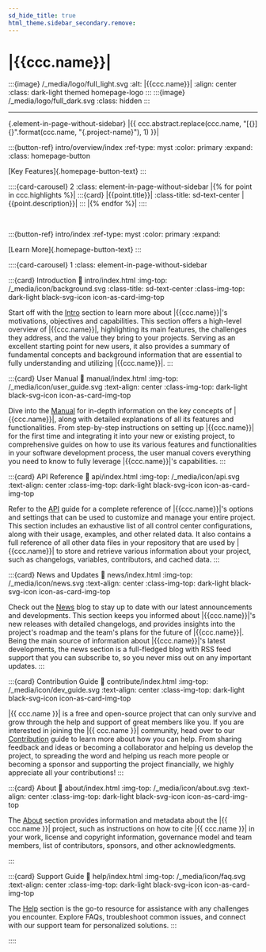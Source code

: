 ```yaml
---
sd_hide_title: true
html_theme.sidebar_secondary.remove:
---
```


# |{{ccc.name}}|

:::{image} /_media/logo/full_light.svg
:alt: |{{ccc.name}}|
:align: center
:class: dark-light themed homepage-logo
:::
:::{image} /_media/logo/full_dark.svg
:class: hidden
:::

---

{.element-in-page-without-sidebar}
|{{ ccc.abstract.replace(ccc.name, "[{}]{}".format(ccc.name, "{.project-name}"), 1) }}|


<div class="element-in-page-without-sidebar">

:::{button-ref} intro/overview/index
:ref-type: myst
:color: primary
:expand:
:class: homepage-button

[Key Features]{.homepage-button-text}
:::

</div>


::::{card-carousel} 2
:class: element-in-page-without-sidebar
|{% for point in ccc.highlights %}|
:::{card} |{{point.title}}|
:class-title: sd-text-center
|{{point.description}}|
:::
|{% endfor %}|
::::

<br>

<div class="element-in-page-without-sidebar">

:::{button-ref} intro/index
:ref-type: myst
:color: primary
:expand:

[Learn More]{.homepage-button-text}
:::

</div>


::::{card-carousel} 1
:class: element-in-page-without-sidebar


:::{card} Introduction
:link: intro/index.html
:img-top: /_media/icon/background.svg
:class-title: sd-text-center
:class-img-top: dark-light black-svg-icon icon-as-card-img-top

Start off with the [Intro](#intro) section to learn more about
|{{ccc.name}}|'s motivations, objectives and capabilities.
This section offers a high-level overview of |{{ccc.name}}|, highlighting its main features,
the challenges they address, and the value they bring to your projects.
Serving as an excellent starting point for new users,
it also provides a summary of fundamental concepts and background information
that are essential to fully understanding and utilizing |{{ccc.name}}|.
:::


:::{card} User Manual
:link: manual/index.html
:img-top: /_media/icon/user_guide.svg
:text-align: center
:class-img-top: dark-light black-svg-icon icon-as-card-img-top

Dive into the [Manual](#manual) for in-depth information on the key concepts of |{{ccc.name}}|,
along with detailed explanations of all its features and functionalities.
From step-by-step instructions on setting up |{{ccc.name}}| for the first time
and integrating it into your new or existing project,
to comprehensive guides on how to use its various features and functionalities
in your software development process,
the user manual covers everything you need to know
to fully leverage |{{ccc.name}}|'s capabilities.
:::


:::{card} API Reference
:link: api/index.html
:img-top: /_media/icon/api.svg
:text-align: center
:class-img-top: dark-light black-svg-icon icon-as-card-img-top

Refer to the [API](#api) guide for a complete reference of |{{ccc.name}}|'s options
and settings that can be used to customize and manage your entire project.
This section includes an exhaustive list of all control center configurations, along with their usage,
examples, and other related data. It also contains a full reference of all other data files
in your repository that are used by |{{ccc.name}}| to store and retrieve various information
about your project, such as changelogs, variables, contributors, and cached data.
:::


:::{card} News and Updates
:link: news/index.html
:img-top: /_media/icon/news.svg
:text-align: center
:class-img-top: dark-light black-svg-icon icon-as-card-img-top

Check out the [News](#news) blog to stay up to date with our latest announcements and developments.
This section keeps you informed about |{{ccc.name}}|'s new releases with detailed changelogs,
and provides insights into the project's roadmap
and the team's plans for the future of |{{ccc.name}}|.
Being the main source of information about |{{ccc.name}}|'s latest developments,
the news section is a full-fledged blog with RSS feed support that you can subscribe to,
so you never miss out on any important updates.
:::


:::{card} Contribution Guide
:link: contribute/index.html
:img-top: /_media/icon/dev_guide.svg
:text-align: center
:class-img-top: dark-light black-svg-icon icon-as-card-img-top

|{{ ccc.name }}| is a free and open-source project that can only survive
and grow through the help and support of great members like you.
If you are interested in joining the |{{ ccc.name }}| community,
head over to our [Contribution](#contribute) guide to learn more about how you can help.
From sharing feedback and ideas or becoming a collaborator and helping us develop the project,
to spreading the word and helping us reach more people
or becoming a sponsor and supporting the project financially,
we highly appreciate all your contributions!
:::


:::{card} About
:link: about/index.html
:img-top: /_media/icon/about.svg
:text-align: center
:class-img-top: dark-light black-svg-icon icon-as-card-img-top

The [About](#about) section provides information and metadata about
the |{{ ccc.name }}| project, such as instructions on how to cite
|{{ ccc.name }}| in your work, license and copyright information,
governance model and team members, list of contributors, sponsors,
and other acknowledgments.

:::


:::{card} Support Guide
:link: help/index.html
:img-top: /_media/icon/faq.svg
:text-align: center
:class-img-top: dark-light black-svg-icon icon-as-card-img-top

The [Help](#help) section is the go-to resource for assistance with any challenges you encounter.
Explore FAQs, troubleshoot common issues, and connect with our support team for personalized solutions.
:::

::::
